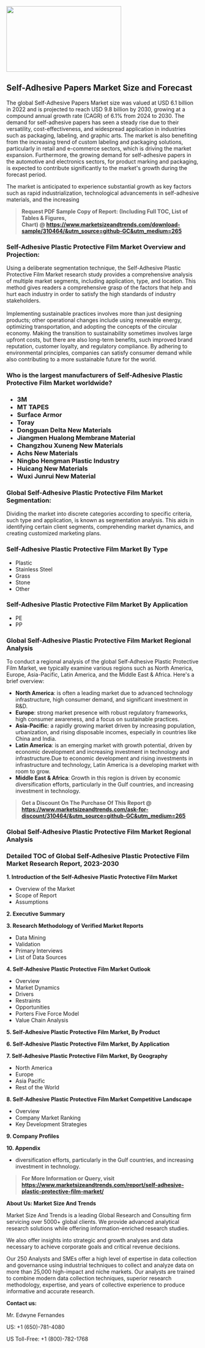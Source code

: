 <p><img class="alignnone size-medium wp-image-20088" src="https://ffe5etoiles.com/wp-content/uploads/2024/12/MST1-300x171.png" alt="" width="300" height="171" /></p><h2>Self-Adhesive Papers Market Size and Forecast</h2><p>The global Self-Adhesive Papers Market size was valued at USD 6.1 billion in 2022 and is projected to reach USD 9.8 billion by 2030, growing at a compound annual growth rate (CAGR) of 6.1% from 2024 to 2030. The demand for self-adhesive papers has seen a steady rise due to their versatility, cost-effectiveness, and widespread application in industries such as packaging, labeling, and graphic arts. The market is also benefiting from the increasing trend of custom labeling and packaging solutions, particularly in retail and e-commerce sectors, which is driving the market expansion. Furthermore, the growing demand for self-adhesive papers in the automotive and electronics sectors, for product marking and packaging, is expected to contribute significantly to the market's growth during the forecast period.</p><p>The market is anticipated to experience substantial growth as key factors such as rapid industrialization, technological advancements in self-adhesive materials, and the increasing</p><blockquote id="" class=""><strong>Request PDF Sample Copy of Report: (Including Full TOC, List of Tables &amp; Figures, Chart)&nbsp;@&nbsp;<strong><a href="https://www.marketsizeandtrends.com/download-sample/310464/&utm_source=github-GC&utm_medium=265" target="_blank">https://www.marketsizeandtrends.com/download-sample/310464/&utm_source=github-GC&utm_medium=265</a></strong></strong></blockquote><h3 id="" class="">Self-Adhesive Plastic Protective Film Market&nbsp;Overview and Projection:</h3><p id="" class="">Using a deliberate segmentation technique, the Self-Adhesive Plastic Protective Film Market research study provides a comprehensive analysis of multiple market segments, including application, type, and location. This method gives readers a comprehensive grasp of the factors that help and hurt each industry in order to satisfy the high standards of industry stakeholders. <br /> <br />Implementing sustainable practices involves more than just designing products; other operational changes include using renewable energy, optimizing transportation, and adopting the concepts of the circular economy. Making the transition to sustainability sometimes involves large upfront costs, but there are also long-term benefits, such improved brand reputation, customer loyalty, and regulatory compliance. By adhering to environmental principles, companies can satisfy consumer demand while also contributing to a more sustainable future for the world.</p><h3 id="" class="">Who is the largest manufacturers of&nbsp;Self-Adhesive Plastic Protective Film Market worldwide?</h3><h3 class=""><p><ul><li>3M </li><li> MT TAPES </li><li> Surface Armor </li><li> Toray </li><li> Dongguan Delta New Materials </li><li> Jiangmen Hualong Membrane Material </li><li> Changzhou Xuneng New Materials </li><li> Achs New Materials </li><li> Ningbo Hengman Plastic Industry </li><li> Huicang New Materials </li><li> Wuxi Junrui New Material</li></ul></p></h3><h3 id="" class="">Global&nbsp;Self-Adhesive Plastic Protective Film Market Segmentation:</h3><p id="" class="">Dividing the market into discrete categories according to specific criteria, such type and application, is known as segmentation analysis. This aids in identifying certain client segments, comprehending market dynamics, and creating customized marketing plans.</p><h3 id="" class="">Self-Adhesive Plastic Protective Film Market&nbsp;By Type</h3><p><p><ul><li>Plastic</li><li> Stainless Steel</li><li> Grass</li><li> Stone</li><li> Other</p></li></ul></p></p><h3 id="" class="">Self-Adhesive Plastic Protective Film Market&nbsp;By Application</h3><p class=""><p><ul><li>PE</li><li> PP</li></ul></p></p><h3 id="" class="">Global Self-Adhesive Plastic Protective Film Market Regional Analysis</h3><p id="" class="">To conduct a regional analysis of the global Self-Adhesive Plastic Protective Film Market, we typically examine various regions such as North America, Europe, Asia-Pacific, Latin America, and the Middle East &amp; Africa. Here's a brief overview:</p><ul><li><strong>North America</strong>: is often a leading market due to advanced technology infrastructure, high consumer demand, and significant investment in R&amp;D.</li><li><strong>Europe</strong>: strong market presence with robust regulatory frameworks, high consumer awareness, and a focus on sustainable practices.</li><li><strong>Asia-Pacific</strong>: a rapidly growing market driven by increasing population, urbanization, and rising disposable incomes, especially in countries like China and India.</li><li><strong>Latin America</strong>: is an emerging market with growth potential, driven by economic development and increasing investment in technology and infrastructure.Due to economic development and rising investments in infrastructure and technology, Latin America is a developing market with room to grow.</li><li><strong>Middle East &amp; Africa</strong>: Growth in this region is driven by economic diversification efforts, particularly in the Gulf countries, and increasing investment in technology.</li></ul><blockquote id="" class=""><strong>Get a Discount On The Purchase Of This Report @ <strong><a href="https://www.marketsizeandtrends.com/ask-for-discount/310464/&utm_source=github-GC&utm_medium=265" target="_blank">https://www.marketsizeandtrends.com/ask-for-discount/310464/&utm_source=github-GC&utm_medium=265</a></strong></strong></blockquote><h3 id="" class="">Global Self-Adhesive Plastic Protective Film Market Regional Analysis</h3><h3 id="" class="">Detailed TOC of Global Self-Adhesive Plastic Protective Film Market Research Report, 2023-2030</h3><p id="" class=""><strong>1. Introduction of the Self-Adhesive Plastic Protective Film Market</strong></p><ul><li>Overview of the Market</li><li>Scope of Report</li><li>Assumptions</li></ul><p id="" class=""><strong>2. Executive Summary</strong></p><p id="" class=""><strong>3. Research Methodology of Verified Market Reports</strong></p><ul><li>Data Mining</li><li>Validation</li><li>Primary Interviews</li><li>List of Data Sources</li></ul><p id="" class=""><strong>4. Self-Adhesive Plastic Protective Film Market Outlook</strong></p><ul><li>Overview</li><li>Market Dynamics</li><li>Drivers</li><li>Restraints</li><li>Opportunities</li><li>Porters Five Force Model</li><li>Value Chain Analysis</li></ul><p id="" class=""><strong>5. Self-Adhesive Plastic Protective Film Market, By Product</strong></p><p id="" class=""><strong>6. Self-Adhesive Plastic Protective Film Market, By Application</strong></p><p id="" class=""><strong>7. Self-Adhesive Plastic Protective Film Market, By Geography</strong></p><ul><li>North America</li><li>Europe</li><li>Asia Pacific</li><li>Rest of the World</li></ul><p id="" class=""><strong>8. Self-Adhesive Plastic Protective Film Market Competitive Landscape</strong></p><ul><li>Overview</li><li>Company Market Ranking</li><li>Key Development Strategies</li></ul><p id="" class=""><strong>9. Company Profiles</strong></p><p id="" class=""><strong>10. Appendix</strong></p><ul><li>diversification efforts, particularly in the Gulf countries, and increasing investment in technology.</li></ul><blockquote id="" class=""><strong>For More Information or Query, visit <strong><strong><a href="https://www.marketsizeandtrends.com/report/self-adhesive-plastic-protective-film-market/" target="_blank">https://www.marketsizeandtrends.com/report/self-adhesive-plastic-protective-film-market/</a></strong></strong></strong></blockquote><p id="" class=""><strong>About Us: Market Size And Trends</strong></p><p id="" class="">Market Size And Trends is a leading Global Research and Consulting firm servicing over 5000+ global clients. We provide advanced analytical research solutions while offering information-enriched research studies.</p><p id="" class="">We also offer insights into strategic and growth analyses and data necessary to achieve corporate goals and critical revenue decisions.</p><p id="" class="">Our 250 Analysts and SMEs offer a high level of expertise in data collection and governance using industrial techniques to collect and analyze data on more than 25,000 high-impact and niche markets. Our analysts are trained to combine modern data collection techniques, superior research methodology, expertise, and years of collective experience to produce informative and accurate research.</p><p id="" class=""><strong>Contact us:</strong></p><p id="" class="">Mr. Edwyne Fernandes</p><p id="" class="">US: +1 (650)-781-4080</p><p id="" class="">US Toll-Free: +1 (800)-782-1768</p>
